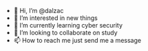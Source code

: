 - 👋 Hi, I’m @dalzac
- 👀 I’m interested in new things
- 🌱 I’m currently learning cyber security
- 💞️ I’m looking to collaborate on study
- 📫 How to reach me just send me a message

<!---
dalzac/dalzac is a ✨ special ✨ repository because its `README.md` (this file) appears on your GitHub profile.
You can click the Preview link to take a look at your changes.
--->
